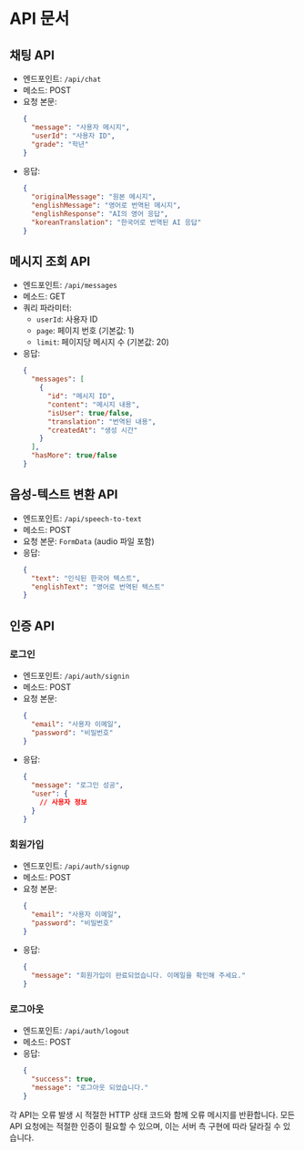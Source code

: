 # API 문서

## 채팅 API

- 엔드포인트: `/api/chat`
- 메소드: POST
- 요청 본문:
  ```json
  {
    "message": "사용자 메시지",
    "userId": "사용자 ID",
    "grade": "학년"
  }
  ```
- 응답:
  ```json
  {
    "originalMessage": "원본 메시지",
    "englishMessage": "영어로 번역된 메시지",
    "englishResponse": "AI의 영어 응답",
    "koreanTranslation": "한국어로 번역된 AI 응답"
  }
  ```

## 메시지 조회 API

- 엔드포인트: `/api/messages`
- 메소드: GET
- 쿼리 파라미터:
  - `userId`: 사용자 ID
  - `page`: 페이지 번호 (기본값: 1)
  - `limit`: 페이지당 메시지 수 (기본값: 20)
- 응답:
  ```json
  {
    "messages": [
      {
        "id": "메시지 ID",
        "content": "메시지 내용",
        "isUser": true/false,
        "translation": "번역된 내용",
        "createdAt": "생성 시간"
      }
    ],
    "hasMore": true/false
  }
  ```

## 음성-텍스트 변환 API

- 엔드포인트: `/api/speech-to-text`
- 메소드: POST
- 요청 본문: `FormData` (audio 파일 포함)
- 응답:
  ```json
  {
    "text": "인식된 한국어 텍스트",
    "englishText": "영어로 번역된 텍스트"
  }
  ```

## 인증 API

### 로그인

- 엔드포인트: `/api/auth/signin`
- 메소드: POST
- 요청 본문:
  ```json
  {
    "email": "사용자 이메일",
    "password": "비밀번호"
  }
  ```
- 응답:
  ```json
  {
    "message": "로그인 성공",
    "user": {
      // 사용자 정보
    }
  }
  ```

### 회원가입

- 엔드포인트: `/api/auth/signup`
- 메소드: POST
- 요청 본문:
  ```json
  {
    "email": "사용자 이메일",
    "password": "비밀번호"
  }
  ```
- 응답:
  ```json
  {
    "message": "회원가입이 완료되었습니다. 이메일을 확인해 주세요."
  }
  ```

### 로그아웃

- 엔드포인트: `/api/auth/logout`
- 메소드: POST
- 응답:
  ```json
  {
    "success": true,
    "message": "로그아웃 되었습니다."
  }
  ```

각 API는 오류 발생 시 적절한 HTTP 상태 코드와 함께 오류 메시지를 반환합니다. 모든 API 요청에는 적절한 인증이 필요할 수 있으며, 이는 서버 측 구현에 따라 달라질 수 있습니다.
